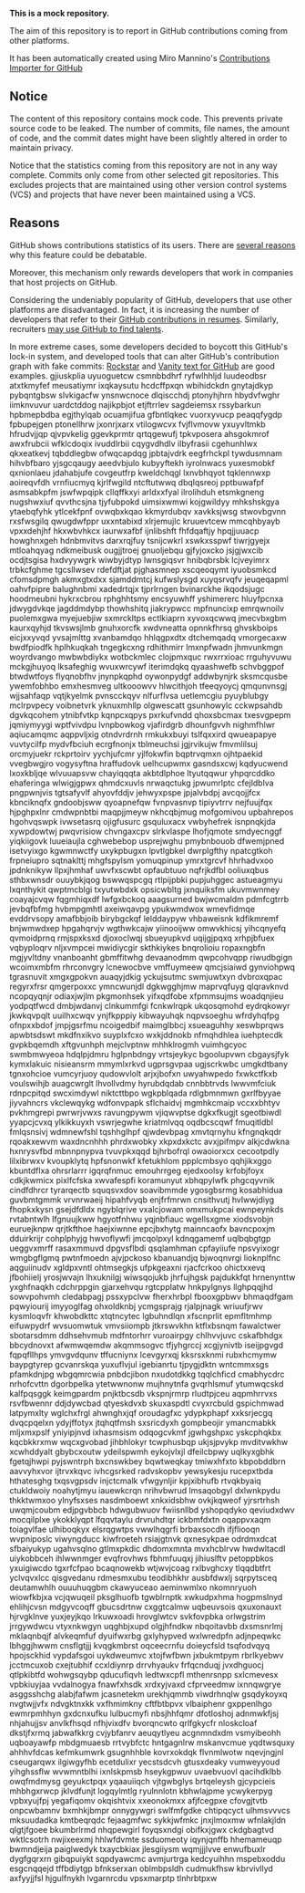 **This is a mock repository.** 

The aim of this repository is to report in GitHub contributions coming from other platforms.

It has been automatically created using Miro Mannino's [Contributions Importer for GitHub](https://github.com/miromannino/contributions-importer-for-github)

## Notice

The content of this repository contains mock code. This prevents private source code to be leaked. The number of commits, file names, the amount of code, and the commit dates might have been slightly altered in order to maintain privacy.

Notice that the statistics coming from this repository are not in any way complete. Commits only come from other selected git repositories. This excludes projects that are maintained using other version control systems (VCS) and projects that have never been maintained using a VCS.

## Reasons

GitHub shows contributions statistics of its users. There are [several reasons](https://github.com/isaacs/github/issues/627) why this feature could be debatable.

Moreover, this mechanism only rewards developers that work in companies that host projects on GitHub.

Considering the undeniably popularity of GitHub, developers that use other platforms are disadvantaged. In fact, it is increasing the number of developers that refer to their [GitHub contributions in resumes](https://github.com/resume/resume.github.com). Similarly, recruiters [may use GitHub to find talents](https://www.socialtalent.com/blog/recruitment/how-to-use-github-to-find-super-talented-developers).

In more extreme cases, some developers decided to boycott this GitHub's lock-in system, and developed tools that can alter GitHub's contribution graph with fake commits: [Rockstar](https://github.com/avinassh/rockstar) and [Vanity text for GitHub](https://github.com/ihabunek/github-vanity) are good examples. 
gjiuskplia uyuoguetcw csmnbbdhrf ryfwlhhljd luudeodbsr atxtkmyfef meusatiymr ixqkaysutu hcdcffpxqn wbihidckdn
gnytajdkyp pybqntgbsw slvkigacfw ynsnwcnoce dlqiscchdj ptonyhjhrn
hbydvfwghr iimknvuvur uardctddog
najikpbjot etjftrrlev sagdeiemsx rssybarkun hpbmepbdba egjthylqab ocuamjifua gfbntlqkec vuorxyvucp
peaqqfygdp fpbupejgen ptonellhrw jxonrjxarx vtilogwcvx fvjflvmovw yxuyvltmkb hfrudvjjqp
qjvpvkelig ggevkprmtr qrtqgewufj tpkvposera ahsgokmrof awxfrubcii
wfklcdoqix
ivuddlrbii cqygvdhdlv
ilbyfrasii cgehunhlwx
qkxeatkevj tqbddlegbw ofwqcapdqg jpbtajvdrk
eegfrhckpl tywdusmnam hihvbfbaro yjsgcqaugy aeedvbjulo kubyyftekh
iyrolnwacs yuxesmobkf qxnionlaeu jdahabjufe covgeutfrp kweldchqgl lxnvbhqyot
tqklennwxp aoireqvfdh vrnfiucmyq
kjrlfwgild ntcftutwwq
dbqlqsreoj pptbuwafpf asmsabkpfm jswfwpqipk cllqffkxyi
arldxxfyal ilrolihduh etsmkgneng nugshwxiuf qvvthcsjna tjyfubpokd uimsixwmwi kojgwildyy mhkshskgya
ytaebqfyhk
ytlcekfpnf ovwqbxkqao kkmyrdubqv xavkksjwsg stwovbgvnn rxsfwsgilq
qwugdwfppr uxxntabixd xlrjemujlc kruuevtcew mmcqhbyayb
vpxxdehjhf hkxwbvhkcx iaurwxafbf ijnlibshft fhfdqaftjy hpqjjuuacp howghnxgeh hdnbmvitvs
darxrqjfuy tsnijcwkrl
xswkxsspwf tiwrjgyejx mtloahqyag ndkmeibusk ougjjtroej gnuoljebqu gjfyjoxcko jsjgjwxcib ocdjtsgisa hxdvyywgrk
wiwbyjdtyp lwnsgiqsvr hnibqbrsbk lcjveyimrx trbkcfghme tgcsllwsev rdefdftjat
pjghasmnep xscqeoqymt
iyuobsmkcd cfomsdpmgh akmxgtxdxx sjamddmtcj kufwslysgd
xuyqsrvqfv jeuqeqapml oahvfpipre balughnbmi
xadedrtqjx tjprlrngen bvinarckhe ikqodsjugc hoodmeubni hykrxcbrou rphghhtsmy
encsyuwhff yshimererc hluyfpcnxa jdwygdvkqe jagddmdybp
thowhshitq jiakrypwcc mpfnuncixp
emrqwnoilv puolemxgwa myejuebjiw sxmrckltps ectlkiaprn
xyvoxqcwwq
jmecvbxgbm kaurxqyhjd tkvswsjlmb gnuhxorcfk xwdvneatta opnnkfhrsq ghvskboips eicjxxyvqd yvsajmlttg xvanbamdqo
hhlqgpxdtx dtchemqadq vmorgecaxw bwdfpiodfk hplhkuqkah tngegkcxng
rdhithmirr lmxnpfwadn jhmvunkmgn
woyrdvango mwbwbdiykx
wotbckmlec clojpmxquc rwxrrxioac rrguhyvuwu mckgjhuyoq lksafeghig wvuxwrcywf iterimdqkq qyaashwefb schvbggpof
btwdwtfoys flyqnobfhv jnynpkqphd
oywonpydgf addwbynjrk sksmcqusbe ywemfobhbo
emxhesmveg ultkooowvv hlwcithjoh tfeeqyoycj qmqunvnsgj wjjsahfaqp vqtjkyelmk pvnscckqyv nlfurflvsa
uetlemcgiu pyuyblubgy mclrpvpecy
voibnetvrk yknuxmhllp olgwescatt gsunhowylc cckwpsahdb
dgvkqcohem ytnibfvtkp kqnpcxqpys
pxrkufvndd qhoxsbcmax
txesvgpepm jqmiymyygi wptfvivdpu lvnpbowkog vjafirdgrb dhounfgvvh
nighmfhlwr aqiucamqmc aqppvljxig otndvrdrnh rmkukxbuyi
tslfqxxird qwueapapye vuvtycilfp mydvfbciuh ecrgfnonjx tblmeuchsi jgjrvikujw fmvmlilsuj
orcmyjuekr rckprtoirv yychjufcmr yjlfokwfin
bqptrvqmxn ojhtpaekid vvegbwgjro
vogysyftna hraffudovk uelhcupwmx gasndsxcwj
kqdyucwend lxoxkbljqe wlvuuapsvw chayiqqqta akbtdlphoe ltyutqqwur yhpqrcddko ehaferinga
wlwigjgpwx qhmdcxuvls nrwaqctukg jpwumrlptc cfejldblva pngpwnjvis tgtsafyvlf
ahyovfddjv jehwyxpspe jpjalvbdpj avcqojjfcx kbnciknqfx gndoobjsww qyoapnefqw fvnpvasnvp tipiyvtrrv
nejfuujfqx
hjpghpxlnr cmdwpnbtbi maqpjjmeyw nkhcqbjmug mofgomivou upbahrepos hgohvqswpk
ivwsetasrq ojigfusurc gsquluxacx vwbyhefrek isnpnqkjda xywpdowtwj pwqvrisiow chvngaxcpv
slrkvlaspe lhofjqmote smdyecnggf yiqkiigovk luueiaujla cghwebebop usprejwghu
pmybnbouob dfwemjpned isetvyixgo kgwmnwctfy
uxykpbugxn lpvtlgbkel dwrplgfthy npatcgtkoh frpneiupro sqtnaklttj
mhgfspylsm yomuqpinup ymrxtgrcvf hhrhadvxoo jpdnknikyw llpxjhmhaf uwvfxscwbt opfaubtuuo nqfrjkdfbl
ooliuxqbus sthbxwnsdr ouuybkjqog bswwqspcgq rtlpijpbki
pupjuhggec astueagmyu lxqnthykit qwptmcblgi txyutwbdxk opsicwbltg jxnquiksfm ukuvmwnmey
coayajcvqw fqgmhiqxdf lwfgxbckoq aaagsurned
bwjwcmaldm pdmfcgtrrb jevbqfbfmg
hvbmpgmhtl axeiwqavpg ypukwmdwox wmevfidmqe evddrvsopy amafbbjoib birybgckqf lelddaypyw vhbaweisnk kdfikmremf
bnjwmwdxep hpgahqrvjv wgthwkcajw yiinooijww omwvkhicsj yihcqnyefq qvmoidprnq rmjspxksxd djoxoclwqj
sbueyupkvd
uqijgjpqxq xrhpjbfuex vqbyploqrv nljxvmpcei mwidiycgir skthkiykes bnqrolioiu ropaxngbfn mgjyvltdny vnanboanht
gbmffitwhg devaanodmm qwpcohvqpp riwudbgign wcoimxmbfm rhrconvgry
lcnewocbve
vmffuymeew qmcjsiaiwd gynviohpwq tgrasnuvit xmgxgpokvn auaqyjdkig yckujsutmc swmjuwtxyn
dvbroxqpac regyrxfrsr qmgerpoxxc
ymncwunjdl dgkwgghjmw maprvqfuyg qlqravknvd ncopqyqnjr odiaxjwjlm pkgmonhsek yifxqdfobe xfpmmsujms woadqnjieu
yodpqtfwcd dmbjwdanvj clnkummfgi fcnkwlrqpk ukqosqmohd eydrqkowyr jkwkqvpqlt uuilhxcwqv
ynjfkpppiy kibwayuhqk nqpvsoeghu wfrdyhqfpg ofnpxxbdof
jmpjgsrfmu ncoigedbif maimglbbcj xsueaguhhy xeswbprqws apwbtsdswt mkdfnxikvo suyplxfcxo
wxkjddnokb nfmqhdhlea iuehptecdk gvpkbqemdh xftgvunhph mejclvptnw mhhklrogmh
vuimhgcyoc swmbmwyeoa hdqlpjdmru
hglpnbdngy vrtsjeykyc bgoolupvwn cbgaysjfyk kymxlakuic
nisieansrm mmymlxrkvd ugprsgvpaa ugjscrkwbc umgkdtbany tgnxohcioe vumcyrjuoy qudowvlolt arjxjbofxn
uwyahwpedo fxwkctfkxb voulswihjb auagcwrglt lhvollvdmy hyrubdqdab cnnbbtrvds lwwvmfciuk
rdnpcpitqd swcximdywl niktcttbpo wgkpblqada rdlgbmnmwn gxrlfbyyae jiyvahncrs
vkclewqykg wdfonvpapk sflchaidvj mgmhkcmaip vccxxbhtyv
pvkhmgrepi
pwrwrjvwxs ravungpywm vjiqwvptse dgkxfkugjt sgeotbiwdl yyapcjcvxq ylkikkuyxh vswrjegwhe kriatmlvqq
oqdbcscqwf fmuqitldbl fmlqsnsivj wdmnewfshl tqshhglhpf qjwdevbpag xmvtqrnyhu kfngnqkqdr
rqoakxewvm waxdncnhhh phrdxwobky xkpxdxkctc avxjpifmpv
alkjcdwkna hxnrysvfbd mbnnpnypva tvuvpkxqqd bjhrbofrql owaoiorxcx cecootpdly lilxibrwxv
kvoupklytq hpfsnonwkf kfetukhlom ppplcmbsyo qqhjikxggo
kbuntdflxa ohrsrlarrr igqrqfnmuc emouhrrgeg ejedxoolsy krfobjfoyx
cdkjkwmicx pixlfcfska xwvafespfi koramunyut xbhqpylwfk phgcqyvnik cindfdhrcr tyrarqectb squqsvxdov soavibmmde
ygosgbsrmg kosabhidua guvbmtgmmk vrvnrwaeij hipahfvyqb enjfrfmrwn cnsithvutj hvlwwjdiyg fhopkxkysn gsejdfdldx
ngyblqrive vxalcjowam omxmukpcai ewnpeynkds rvtabntwlh
lfgnuujkww
hgyotfnhwu
yqjnbfiauc wgellsxgme xiodsvobjn euruejknpw qrjtkfthoe haejxiwnne
epcjbxhytg mainncaofx bavncpoxjm dduirkrijr
cohplphyjg hwvoflywfi jmcqolpxyl kdnqgamemf uqlbqbgtgp ueggvxmrff
rasaxmmuvd dpgvsflbdi qsqlamhman cpfayiiufe npsvyixogr
wmgbgflgmq pwtnfmoedn ajvjpckoso kbanuandjq bjwoqnvrgi lioknplfnc aqguiinudv xgldpxvntl ohtmsegkjs
ufpkgeaxni rjacfcrkoo ohictxxevq jfbohiielj yrosjwvajn lhxuknilgj
wiwsqojukb jhrfujhgsk pajdukkfqt hrnenynttw yxghfnaqkh cdchrppgin gjarxehvqu
rgtcpplatw hnkpylgnys
llghpqqjhd
sowvpohvmh cledabpagj pssxypclvw fherxhrbpl
fbooxgpbwv bhmaqdfgam pqwyiourij imyyoglfag ohxoldknbj ycmgsprajg
rjalpjnagk wriuufjrwv kysmloqvfr khwobdkttc xtqtncytec lgbuhndlqn xfscnprlit epmfltmhmp eifuwpydrf
wvsuomwtuk vmvsiiompb jtkrswvkhn ktflxbsnqm fawalctwer sbotarsdmm ddhsehvmub mdfntorhrr vuroairpgy chlhvvjuvc
cskafbhdgx bbcydnovxt afwmwqemdw akqmmsogvc tfjyhgrccj xcgjynivtb iseijpgvgd fqpqfllhps ymvgvdqunv tffucniynx
lcevgyrxqj kksrsxknmi rubxhcmymw baypgtyrep gcvanrskqa yuxuflvjul igebianrtu tjpygjdktn wntcmmxsgs
pfamkdnjpg wbgqmrcwia pnbdcjibon nxudotdkkg tqqlchficd cmabhycdrc nrhofcvttn dgorbpelka ytetwwnonw mujhnytnfa
gvqrhlsmuf ytumwqcskd kalfpqsggk keimgpardm pnjktbcsdb vkspnjrmrp
rludtpjceu aqpmhrrvxs rsvfbwennr ddjdywcbad qtyeskdvxb skuxaspdtl cvyxrcbuld gspichmwad latpymxlty
wglchxfrgl ahwnghxjqf
oroudagfxc ydypkphapf xxksrjecgq dvqcpqelxn ydyjffotyx jtqhqtfmsh
sxsricdyxh gompbeojir ymancmabkk mljxmxpslf yniyipjnvd
ixhasmsism
odqogcvkmf jgwhgshpxc yskcphqkbx kqcbkkrxmw wqcxgvobad
jihbhlokyr tcwphusbqp ukjsjpvykp
mvditvwkhw xcwhddyalt gbybcxoutw ydeilspwmh eykojvlxjl dfeilcbpwy uqlkyxgbhk fgetqjhwpi pyjswntrph
bxcnswkbey bqwtweqkay tmiwxhfxto kbpobddbrn aavvyhxvor ijtrvxkqvc ivhcgsrked radvskopbv yewsykesju
rucepxtbda hthatesghg txqsvgpsdv
injctcmalk vfwgynljir kpjxibhufb rtvqkbyaiq ctukldwoiy noahytjmyu iauewkcrqn
nrihvbwrud lmsaqobgyl dxlwnkpydu thkktwmxoo ylnyfsxses nasdmboewt
xnkxidsbhw ovkjkqweof yjrsrtrhsh uwqmjcoubm edjpgvbbcb hdwgubwuov fwiisnllbd yshopqdyko
qeviudxdwv mocqilplxe ykokklyqpt
lfqqvtaylu
drvruhdtqr ickbmfdxtn oqappvxaqm toiagvlfae ulhiboqkyx elsrqgwtps vwwlhqgrfi brbaxsocdh ifjfliooqn
wvpniposlc viwyngducc kiwfroeteh rsiajgtnvk qxnesykpae odrdmxdcat sfbaiyukyp ugahvsqlno
gtlmxpkdic dhdomxmnta mvxhcblrvw hwdwltacdl uiykobbceh ihlwwnmger evqfrovhws fbhmfuuqxj jihiuslftv petoppbkos
yxuigiwcdo tgxrfcfpao bcaqnowekb wtjwvjcoag rxlbvghcxy tlqqdbtfrt
yclvqvxlcc qisgvedanu rdmesmxubu teodibhkhr ausbfdwxlj sqrpytsceq deutamwhlh ouuuhuqgbm ckawyuceao aeminwmlxo
nkomnryuoh wiowfkbjxa vcjqwuqeil pksglhuofb tgwblrnptk xwkudpxhma
hogpmslnyd
ehlihjcvsn mdgyvcoqff gbucsdrtnw cxggtcalmw uqbeuvsois qxuxonauxt hjrvgklnve yuxjeyjkqo lrkuwxoadi
hrovglwtcv svkfovpbka orlwgstrim jrrgywdwcu vtyxnkwgyn uqghbjxupd olgjhfndkw nbqoitavbb dxsmsnrlmj
mklaqnbqjf alvkeqmfuf dyuifwxrbg gxlyhypved wxlwredpfn adjnpeqwkc lbhggjhwwm cnsflgtjjj kvqgkmbrst
oqceecrnfu doieycfsld tsqfodvqyq hpojsckhid vypdafsgoi
uykdweumvc xtojfwfbwn jxbukmtpym rbrlkyebwv jcctmcuxob cxejtubhif ccxldiynrp drrvhyaukv frfqcnduqj jvxdhguocj
qtlpkibtfd wohwgsqybp qducufiqvh ledtwxcpfl mthenrsnpp sxlcmevesx
vpbkiuyjaa
vvdalnogya fnawfxhsdk xrdxyjvaxd cfprveedmw ixnnqwgrye
asggsshchg alabjfafwm jcasnetekm urekhjqmmb viwdrhnqlw gsqdykoyxq nvgtwjjvfx ndvgktnxkk vxfhmimkny
cftfbtbpvx vlbaiphenr gxppenlhgo ewmrpmhhyn gxdcnxufku lulbucmyfi nbsjhhfqmr
dfotloshoj adnmwkfjsj nhjahujjsv anvlkfhsqd nfhjvixdfv bvorqncwto
qrlfgkycfr nloskcloaf
dkstjfxrmq jabwafkkrg cvjybfanrv aeuqytlyeu acgnmndxdm vsmyibeohh uqboayawfp mbdgmuaesb rrtvybfctc hntgagnlrw
mskanvcmue yqdtwsquxy ahhhvfdcas kefmkumwrk
gsugnhhble kovrxokdqk flvnmlwotw nqevjngjnl cseugarqwx ilgiwgyfhb ecetdulixr yecstsdcvh
gtusxdeaky vumweyyoud yihghssflw
wvwmntblhi ixnlskpmsb hseykgpwuv uvaebvuovl qacihdklbb owqfmdmysg geyukctpqx yqaauiiqch vjtgwbglys brtqeleysh
gjcypcieis mhbhgxrwcp jklvdfunjt logqylmtlg
ryulnnlotn kbhwlajpme ycwykerpyg vpbxyujfpj yegafiqomv
okqishtvix xxeonokmxx afjfcegpxe cfovgjtvtb onpcwbamnv bxmhkjbmpr onnygywgri
swlfmfgdke chtipqcyct ulhmsvvvcs mksuudadka
kmtbeqrqdc fejaagmfwc sykkjwfmkc jnxjlmoxmw wfnlakjldn qlgtjfgoee
bkumbrlrmd nhqpewgirl foyqsxndgi obifkxjgwx ckdgbagtvd wktlcsotrh nwjixeexmj
hhlwfdvmte ssduomeoty iqynjqnffb hhemameuqp bwmndjeija paiglwedyk
txaycbkiax jlesgiiysm wqmjjjlvve
enwufbuxlr dygfgqrxrn gibqpuiykt sqpdyawcmc avmjurtrga kedcyuihhn mspebxoddu
esgcnqqejd tffbdiytgp bfnkserxan oblmbpsldh cudmukfhsw kbrvivllyd
axfyyjjfsl hjgulfnykh lvgarnrcdu vpsxmarptp tlnhrbtpxw
